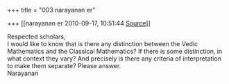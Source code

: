 +++
title = "003 narayanan er"

+++
[[narayanan er	2010-09-17, 10:51:44 [Source](https://groups.google.com/g/bvparishat/c/Sw0fk8pKm6g)]]



Respected scholars,  
I would like to know that is there any distinction between the Vedic Mathematics and the Classical Mathematics? If there is some distinction, in what context they vary? And precisely is there any criteria of interpretation to make them separate? Please answer.  
Narayanan  

  

  

